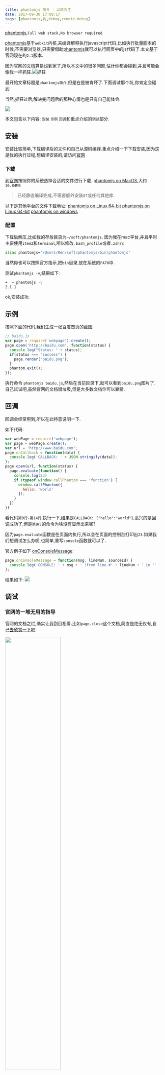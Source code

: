 ```yaml
---
title: phantomjs 简介 - 以坑为主
date: 2017-09-30 17:08:17
tags: [phantomjs,坑,debug,remote-debug]
---
```


[phantomjs],`Full web stack,No browser required`.

[phantomjs]基于`webkit`内核,来编译解释执行javascript代码.比如执行批量脚本的时候,不需要浏览器,只需要借助[phantomjs]就可以执行网页中的js代码了.本文基于官网现在的`2.1`版本.

因为官网的文档算是烂到家了,所以本文中的很多问题,估计你都会碰到,并且可能会像我一样抓狂.![抓狂](https://ss.jiasucloud.com/blog/image/9150e4e5ly1fg4oyrvkjbg201e01e3yw.gif-s)

最开始文章标题是`phantomjs简介`,但是在是被肯坏了.下面调试那个坑,你肯定会碰到.

当然,抓狂过后,解决完问题后的那种心情也是只有自己能体会.

![](https://ss.jiasucloud.com/blog/image/1fd6e8617007011a041b009067051636.gif-s)

本文包含以下内容: `安装` `示例` `回调`和重点介绍的`调试`部分.

<!--more-->
## 安装

安装比较简单,下载编译后的文件和自己从源码编译.重点介绍一下下载安装,因为这是我的执行过程,想编译安装的,请访问[官网](http://phantomjs.org/build.html)

### 下载
到[官网](http://phantomjs.org/download.html)按照你的系统选择合适的文件进行下载.
[phantomjs on MacOS](https://bitbucket.org/ariya/phantomjs/downloads/phantomjs-2.1.1-macosx.zip),大约`16.84MB`
> 已经静态编译完成,不需要额外安装`QT`或任何其他库.

以下是其他平台的文件下载地址:
[phantomjs on Linux 64-bit](https://bitbucket.org/ariya/phantomjs/downloads/phantomjs-2.1.1-linux-x86_64.tar.bz2)
[phantomjs on Linux 64-bit](https://bitbucket.org/ariya/phantomjs/downloads/phantomjs-2.1.1-linux-i686.tar.bz2)
[phantomjs on windows](https://bitbucket.org/ariya/phantomjs/downloads/phantomjs-2.1.1-windows.zip)


### 配置
下载后解压,比如我的存放目录为`~/soft/phantomjs`.
因为我在mac平台,并且平时主要使用`item2`和`terminal`,所以修改`.bash_profile`或者`.zshrc`

```sh
alias phantomjs='/Users/Ren/soft/phantomjs/bin/phantomjs'
```
当然你也可以按照官方指示,把`bin`目录,放在系统的`PATH`中.

测试`phantomjs -v`,结果如下:

```sh
➜  ~ phantomjs -v
2.1.1
```
ok,安装成功.

## 示例

按照下面的代码,我们生成一张百度首页的截图.

```js
// baidu.js
var page = require('webpage').create();
page.open('http://baidu.com', function(status) {
  console.log("Status: " + status);
  if(status === "success") {
    page.render('baidu.png');
  }
  phantom.exit();
});
```

执行命令 `phantomjs baidu.js`,然后在当前目录下,就可以看到`baidu.png`图片了.
自己试试吧,虽然官网的文档很垃圾,但是大多数文档你可以靠猜.


## 回调

回调会经常用到,所以在此特意说明一下.

如下代码:

```js
var webPage = require('webpage');
var page = webPage.create();
var url = 'http://www.baidu.com';
page.onCallback = function(data) {
  console.log('CALLBACK: ' + JSON.stringify(data));
};
page.open(url, function(status) {
  page.evaluate(function() {
    console.log(23)
    if (typeof window.callPhantom === 'function') {
      window.callPhantom({
        hello: 'world'
      });
    }
  })
})
```

看代码`第9行-第14行`,执行一下,结果是`CALLBACK: {"hello":"world"}`,高兴的是回调成功了,但是`第9行`的命令为啥没有显示出来呢?

因为`page.evaluate`函数是在页面内执行,所以会在页面的控制台打印出`23`.如果我们想调试怎么办呢,也简单,重写`console`函数就可以了.

官方例子如下 [onConsoleMessage](http://phantomjs.org/api/webpage/handler/on-console-message.html):

```js
page.onConsoleMessage = function(msg, lineNum, sourceId) {
  console.log('CONSOLE: ' + msg + ' (from line #' + lineNum + ' in "' + sourceId + '")');
};
```
结果如下:
<img src="https://ss.jiasucloud.com/blog/image/phantomjs_console_message.png-s" />


## 调试


### 官网的一堆无用的指导
官网的文档之烂,确实让我刮目相看.比如`page.close`这个文档,简直是绝无仅有,自己[去欣赏一下吧](http://phantomjs.org/api/webpage/method/close.html)

<img src="https://ss.jiasucloud.com/blog/image/phantomjs_page_close.png-s" width="60%" >

[phantomjs]最痛苦的地方,就是出错了,你不知道哪里出错了.他不给你提示.

如下代码:

```js
// exception.js
var foo = 'bar';
console.log(`foo ${bar}`);
phantom.exit();
```
你执行以下上面的代码,会发现半天没反应,直到你思考完人生后,才恍然大悟,这个代码出错了.

<img src="https://ss.jiasucloud.com/blog/image/6af89bc8gw1f8nk1z403aj20cr0b4jrh.jpg-s" />

官网倒是有处理错误的解决办法,如下代码:

```js

var webPage = require('webpage');
var page = webPage.create();

page.onError = function(msg, trace) {

  var msgStack = ['ERROR: ' + msg];

  if (trace && trace.length) {
    msgStack.push('TRACE:');
    trace.forEach(function(t) {
      msgStack.push(' -> ' + t.file + ': ' + t.line + (t.function ? ' (in function "' + t.function +'")' : ''));
    });
  }

  console.error(msgStack.join('\n'));

};
```
这个代码能监听到页面的错误信息,但现在我们的错误不是页面中的错误,而是代码文件本身有问题.那用如下代码,[官网onError](http://phantomjs.org/api/phantom/handler/on-error.html)

> This callback is invoked when there is a JavaScript execution error not caught by a page.onError handler. This is the closest it gets to having a global error handler in PhantomJS, and so it is a best practice to set this onError handler up in order to catch any unexpected problems. The arguments passed to the callback are the error message and the stack trace [as an Array].

所以简单的看一下下面的最简单的代码:

```js
// exception.js
phantom.onError = function(msg, trace) {
  var msgStack = ['PHANTOM ERROR: ' + msg];
  if (trace && trace.length) {
    msgStack.push('TRACE:');
    trace.forEach(function(t) {
      msgStack.push(' -> ' + (t.file || t.sourceURL) + ': ' + t.line + (t.function ? ' (in function ' + t.function +')' : ''));
    });
  }
  console.error(msgStack.join('\n'));
  phantom.exit(1);
};

var foo = 'bar';
// exception 1
console.log('foo' + foot);
// exception 2
console.log(`foo ${bar}`);

phantom.exit();
```
这段代码也没有任何报错,让你能郁闷死.

### 远程调试

上面的官方指导,按说应该可以使用,但是我就是没有报错信息,这个太郁闷了.正好他还有远程调试,我们来试试吧.

`phantomjs --remote-debugger-port=9000  --debug=yes exception.js`

用浏览器打开 `http://127.0.0.1:9000`,看到错误信息,终于露出了微笑的面容了.
![](https://ss.jiasucloud.com/blog/image/smile2.jpg-s)
<img src="https://ss.jiasucloud.com/blog/image/phantomjs_debug_exception.png-s" width="80%" >

但是调整代码正常后,你又会发现一个很诡异的问题.程序不执行,没问题,人家说了,你在控制台输入`__run()`进行代码执行.

转了一大圈,幸运的人啊,你发现还是执行不了(老版本的chrome浏览器没问题的,我的是chrome v61).天啊,人生啊.

![](https://ss.jiasucloud.com/blog/image/6af89bc8gw1f8pomipgp4j20hs0fg76u.jpg-s)

你会发现你输入了 `__run()`,在按回车进行执行的时候,你发现回车之后竟然是`换到下一行`.😤,到底如何执行这个命令啊.不执行命令如何调试啊.

好在有万能的google,否则真的崩溃了.看[高人的解释吧](https://stackoverflow.com/questions/17573249/getting-remote-debugging-set-up-with-phantomjs)

有2种方案解决这个`回车`问题,
1. 在开始调试的时候自动运行 ` --remote-debugger-autorun=yes`
2. 在控制台执行代码

```js
// UPDATE for Chrome: (from Thiago Fernandes below): Apparently the issue is caused by the Chrome not accepting the enter key, so the workaround is to evaluate this function inside chrome console, to get the enterKey working:
function isEnterKey(event) {
  return (event.keyCode !== 229 && event.keyIdentifier === "Enter") || event.keyCode === 13;
}
```
当看到这个结果的时候,真的快要哭了
<img src="https://ss.jiasucloud.com/blog/image/phantomjs_cry.png-s">


[phantomjs]: http://phantomjs.org/